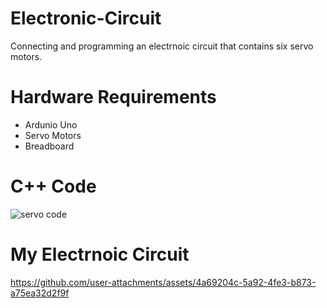 # Electronic-Circuit
Connecting and programming an electrnoic circuit that contains six servo motors.

# Hardware Requirements
- Ardunio Uno
- Servo Motors
- Breadboard

# C++ Code

![servo code](https://github.com/user-attachments/assets/11f14bf5-8c89-4e59-9664-0532d528ec2c)

# My Electrnoic Circuit

https://github.com/user-attachments/assets/4a69204c-5a92-4fe3-b873-a75ea32d2f9f

